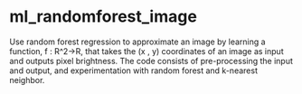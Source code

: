 # ml_randomforest_image
Use random forest regression to approximate an image by learning a function, f : R^2→R, that takes the (x , y) coordinates of an image as input and outputs pixel brightness. The code consists of pre-processing the input and output, and experimentation with random forest and k-nearest neighbor.
